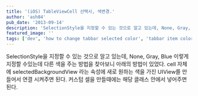 ```yaml
---
title: '(iOS) TableViewCell 선택시, 색변경.'
author: 'ash84'
pub_date: '2013-09-14'
description: 'SelectionStyle을 지정할 수 있는 것으로 알고 있는데, None, Gray, Blue 이렇게 지정할 수있는데 다른 색을 주는 방법을 찾아보니 아래의 방법이 있었다. cell 자체에 selectedBackgroundView 라는 속성에 새로 원하는 색을 가진 UIView를 만들어서 연결 시켜주면 된다. 커스텀 셀을 만들때에는 해당 클래스 안에서 넣어주면 된다.'
featured_image: ''
tags: ['dev', 'how to change tabbar selected color', 'tabbar item color', 'UITabbarController']
---
```



<span style="font-size: 11pt;">SelectionStyle을 지정할 수 있는 것으로 알고 있는데, None, Gray, Blue 이렇게 지정할 수있는데 다른 색을 주는 방법을 찾아보니 아래의 방법이 있었다. cell 자체에 selectedBackgroundView 라는 속성에 새로 원하는 색을 가진 UIView를 만들어서 연결 시켜주면 된다. 커스텀 셀을 만들때에는 해당 클래스 안에서 넣어주면 된다.</span>

<span style="font-size: 11pt;"> </span>

<script src="https://gist.github.com/AhnSeongHyun/6561389.js"></script>



